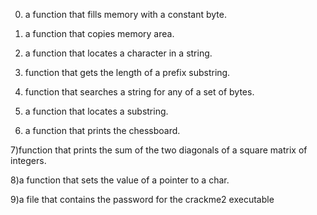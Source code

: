 0) a function that fills memory with a constant byte.

1) a function that copies memory area.

2) a function that locates a character in a string.

3) function that gets the length of a prefix substring.

4) function that searches a string for any of a set of bytes.

5) a function that locates a substring.

6) a function that prints the chessboard.

7)function that prints the sum of the two diagonals of a square matrix of integers.

8)a function that sets the value of a pointer to a char.

9)a file that contains the password for the crackme2 executable 

